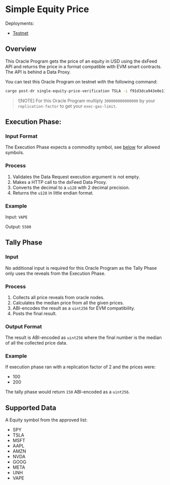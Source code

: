 # Simple Equity Price

Deployments:
- [Testnet](https://testnet.explorer.seda.xyz/oracle-programs/f91d3dca943e0e1136ad7149b48f71f39c1d80e190af4eb0c6deaf7255a2d76a)
<!-- - [Mainnet](https://explorer.seda.xyz/oracle-programs/) -->


## Overview

This Oracle Program gets the price of an equity in USD using the dxFeed API and returns the price in a format compatible with EVM smart contracts. The API is behind a Data Proxy.

You can test this Oracle Program on testnet with the following command:

```sh
cargo post-dr single-equity-price-verification TSLA -i f91d3dca943e0e1136ad7149b48f71f39c1d80e190af4eb0c6deaf7255a2d76a --gas-price 4000
```

> ![NOTE] For this Oracle Program multiply `300000000000000` by your `replication-factor` to get your `exec-gas-limit`.

## Execution Phase:

### Input Format

The Execution Phase expects a commodity symbol, see [below](#supported-data) for allowed symbols.

### Process

1. Validates the Data Request execution argument is not empty.
1. Makes a HTTP call to the dxFeed Data Proxy.
1. Converts the decimal to a `u128` with 2 decimal precision.
1. Returns the `u128` in little endian format.

### Example

Input: `VAPE`

Output: `5500`


## Tally Phase

### Input

No additional input is required for this Oracle Program as the Tally Phase only uses the reveals from the Execution Phase.

### Process

1. Collects all price reveals from oracle nodes.
1. Calculates the median price from all the given prices.
1. ABI-encodes the result as a `uint256` for EVM compatibility.
1. Posts the final result.

### Output Format

The result is ABI-encoded as `uint256` where the final number is the median of all the collected price data.

### Example

If execution phase ran with a replication factor of 2 and the prices were:
- 100
- 200

The tally phase would return `150` ABI-encoded as a `uint256`.

## Supported Data

A Equity symbol from the approved list:
- SPY
- TSLA
- MSFT
- AAPL
- AMZN
- NVDA
- GOOG
- META
- UNH
- VAPE